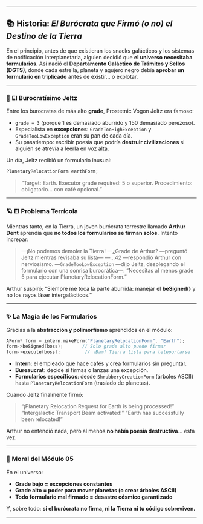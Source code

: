 
---

## 📚 Historia: *El Burócrata que Firmó (o no) el Destino de la Tierra*

En el principio, antes de que existieran los snacks galácticos y los sistemas de notificación interplanetaria, alguien decidió que **el universo necesitaba formularios**.
Así nació el **Departamento Galáctico de Trámites y Sellos (DGTS)**, donde cada estrella, planeta y agujero negro debía **aprobar un formulario en triplicado** antes de existir… o explotar.

---

### 👔 El Burocratísimo Jeltz

Entre los burocratas de más alto **grade**, Prostetnic Vogon Jeltz era famoso:

* `grade = 3` (porque 1 es demasiado aburrido y 150 demasiado perezoso).
* Especialista en **excepciones**: `GradeTooHighException` y `GradeTooLowException` eran su pan de cada día.
* Su pasatiempo: escribir poesía que podría **destruir civilizaciones** si alguien se atrevía a leerla en voz alta.

Un día, Jeltz recibió un formulario inusual:

```cpp
PlanetaryRelocationForm earthForm;
```

> “Target: Earth. Executor grade required: 5 o superior. Procedimiento: obligatorio… con café opcional.”

---

### 🪐 El Problema Terrícola

Mientras tanto, en la Tierra, un joven burócrata terrestre llamado **Arthur Dent** aprendía que **no todos los formularios se firman solos**.
Intentó increpar:

> —¡No podemos demoler la Tierra!
> —¿Grade de Arthur? —preguntó Jeltz mientras revisaba su lista—
> —…42 —respondió Arthur con nerviosismo.
> —`GradeTooLowException` —dijo Jeltz, desplegando el formulario con una sonrisa burocrática—.
> “Necesitas al menos grade 5 para ejecutar PlanetaryRelocationForm.”

Arthur suspiró: “Siempre me toca la parte aburrida: manejar el **beSigned()** y no los rayos láser intergalácticos.”

---

### ✨ La Magia de los Formularios

Gracias a la **abstracción y polimorfismo** aprendidos en el módulo:

```cpp
AForm* form = intern.makeForm("PlanetaryRelocationForm", "Earth");
form->beSigned(boss);       // Solo grade alto puede firmar
form->execute(boss);         // ¡Bam! Tierra lista para teleportarse
```

* **Intern**: el empleado que hace cafés y crea formularios sin preguntar.
* **Bureaucrat**: decide si firmas o lanzas una excepción.
* **Formularios específicos**: desde `ShrubberyCreationForm` (árboles ASCII) hasta `PlanetaryRelocationForm` (traslado de planetas).

Cuando Jeltz finalmente firmó:

> “¡Planetary Relocation Request for Earth is being processed!”
> “Intergalactic Transport Beam activated!”
> “Earth has successfully been relocated!”

Arthur no entendió nada, pero al menos **no había poesía destructiva**… esta vez.

---

### 🌟 Moral del Módulo 05

En el universo:

* **Grade bajo = excepciones constantes**
* **Grade alto = poder para mover planetas (o crear árboles ASCII)**
* **Todo formulario mal firmado = desastre cósmico garantizado**

Y, sobre todo: **si el burócrata no firma, ni la Tierra ni tu código sobreviven.**

---


